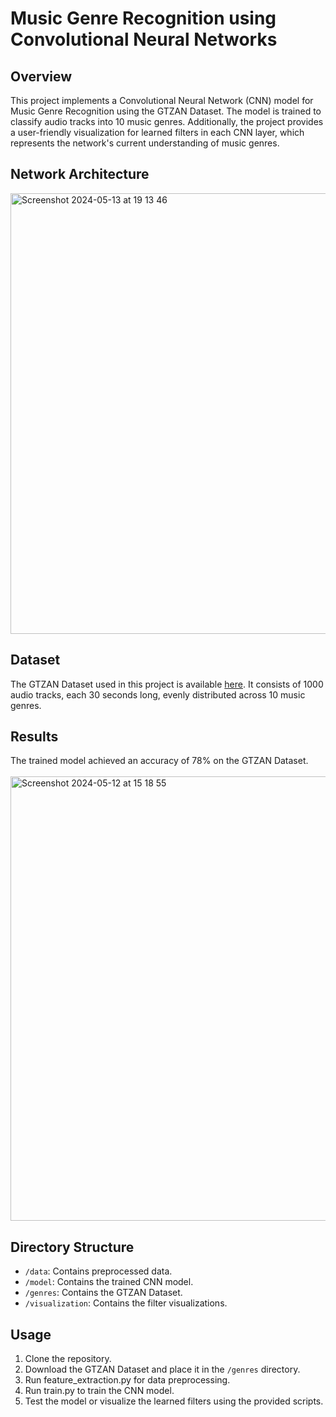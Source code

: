 # Music Genre Recognition using Convolutional Neural Networks

## Overview
This project implements a Convolutional Neural Network (CNN) model for Music Genre Recognition using the GTZAN Dataset. The model is trained to classify audio tracks into 10 music genres. Additionally, the project provides a user-friendly visualization for learned filters in each CNN layer, which represents the network's current understanding of music genres.

## Network Architecture

<img width="705" alt="Screenshot 2024-05-13 at 19 13 46" src="https://github.com/timchan9742/music-genre-recognition/assets/167204379/d7e6e044-a226-44c8-8cd0-13db4768593d">

## Dataset
The GTZAN Dataset used in this project is available [here](https://www.kaggle.com/datasets/andradaolteanu/gtzan-dataset-music-genre-classification). It consists of 1000 audio tracks, each 30 seconds long, evenly distributed across 10 music genres. 

## Results
The trained model achieved an accuracy of 78% on the GTZAN Dataset.
<br/><br/>
<img width="711" alt="Screenshot 2024-05-12 at 15 18 55" src="https://github.com/timchan9742/music-genre-recognition/assets/167204379/ddfcc4f8-d420-4f02-b737-adfeea9d3ca8">

## Directory Structure
- `/data`: Contains preprocessed data.
- `/model`: Contains the trained CNN model.
- `/genres`: Contains the GTZAN Dataset.
- `/visualization`: Contains the filter visualizations.

## Usage
1. Clone the repository.
2. Download the GTZAN Dataset and place it in the `/genres` directory.
3. Run feature_extraction.py for data preprocessing.
4. Run train.py to train the CNN model.
5. Test the model or visualize the learned filters using the provided scripts.
